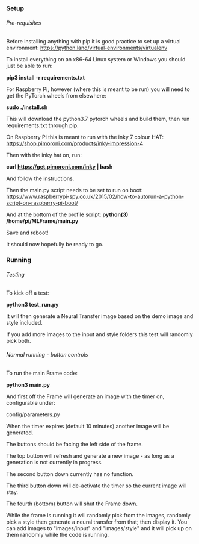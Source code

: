 ### Setup

###### Pre-requisites

Before installing anything with pip it is good practice to set up a virtual environment:
https://python.land/virtual-environments/virtualenv

To install everything on an x86-64 Linux system or Windows you should just be able to run:

__pip3 install -r requirements.txt__

For Raspberry Pi, however (where this is meant to be run) you will need to get the PyTorch wheels from elsewhere:

__sudo ./install.sh__

This will download the python3.7 pytorch wheels and build them, then run requirements.txt through pip.

On Raspberry Pi this is meant to run with the inky 7 colour HAT:
https://shop.pimoroni.com/products/inky-impression-4

Then with the inky hat on, run:

__curl https://get.pimoroni.com/inky | bash__

And follow the instructions.

Then the main.py script needs to be set to run on boot:
https://www.raspberrypi-spy.co.uk/2015/02/how-to-autorun-a-python-script-on-raspberry-pi-boot/

And at the bottom of the profile script:
__python(3) /home/pi/MLFrame/main.py__

Save and reboot!

It should now hopefully be ready to go.

### Running

###### Testing

To kick off a test:

__python3 test_run.py__

It will then generate a Neural Transfer image based on the demo image and style included.

If you add more images to the input and style folders this test will randomly pick both.

###### Normal running - button controls

To run the main Frame code:

__python3 main.py__

And first off the Frame will generate an image with the timer on, configurable under:

config/parameters.py

When the timer expires (default 10 minutes) another image will be generated.

The buttons should be facing the left side of the frame.

The top button will refresh and generate a new image - as long as a generation is not currently in progress.

The second button down currently has no function.

The third button down will de-activate the timer so the current image will stay.

The fourth (bottom) button will shut the Frame down.

While the frame is running it will randomly pick from the images, randomly pick a style then generate a neural transfer
from that; then display it. You can add images to "images/input" and "images/style" and it will pick up on them randomly
while the code is running.